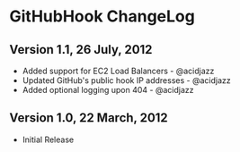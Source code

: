 GitHubHook ChangeLog
====================

Version 1.1, 26 July, 2012
--------------------------
* Added support for EC2 Load Balancers - @acidjazz
* Updated GitHub's public hook IP addresses - @acidjazz
* Added optional logging upon 404 - @acidjazz

Version 1.0, 22 March, 2012
---------------------------
* Initial Release
